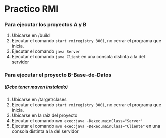 # Practico RMI

### Para ejecutar los proyectos A y B

1. Ubicarse en /build
2. Ejecutar el comando ```start rmiregistry 3001```, no cerrar el programa que inicia.
3. Ejecutar el comando ```java Server```
4. Ejecutar el comando ```java Client``` en una consola distinta a la del servidor

### Para ejecutar el proyecto B-Base-de-Datos
##### (Debe tener maven instalado)

1. Ubicarse en /target/clases
2. Ejecutar el comando ```start rmiregistry 3001```, no cerrar el programa que inicia.
3. Ubicarse en la raiz del proyecto
4. Ejecutar el comando ```mvn exec:java -Dexec.mainClass="Server"```
5. Ejecutar el comando ```mvn exec:java -Dexec.mainClass="Cliente"``` en una consola distinta a la del servidor
